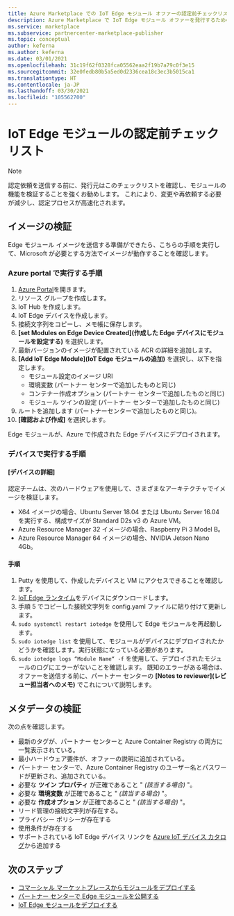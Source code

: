 ```yaml
---
title: Azure Marketplace での IoT Edge モジュール オファーの認定前チェックリスト
description: Azure Marketplace で IoT Edge モジュール オファーを発行するための特定の認定要件について説明します。
ms.service: marketplace
ms.subservice: partnercenter-marketplace-publisher
ms.topic: conceptual
author: keferna
ms.author: keferna
ms.date: 03/01/2021
ms.openlocfilehash: 31c19f62f0328fca05562eaa2f19b7a79c0f3e15
ms.sourcegitcommit: 32e0fedb80b5a5ed0d2336cea18c3ec3b5015ca1
ms.translationtype: HT
ms.contentlocale: ja-JP
ms.lasthandoff: 03/30/2021
ms.locfileid: "105562700"
---
```

# <a name="pre-certification-checklist-for-iot-edge-modules"></a>IoT Edge モジュールの認定前チェックリスト

> [!NOTE]
> 認定依頼を送信する前に、発行元はこのチェックリストを確認し、モジュールの機能を検証することを強くお勧めします。 これにより、変更や再依頼する必要が減少し、認定プロセスが高速化されます。

## <a name="validation-of-image"></a>イメージの検証

Edge モジュール イメージを送信する準備ができたら、こちらの手順を実行して、Microsoft が必要とする方法でイメージが動作することを確認します。

### <a name="steps-to-perform-in-the-azure-portal"></a>Azure portal で実行する手順

1. [Azure Portal](https://partner.microsoft.com/)を開きます。
1. リソース グループを作成します。
1. IoT Hub を作成します。
1. IoT Edge デバイスを作成します。
1. 接続文字列をコピーし、メモ帳に保存します。
1. **[set Modules on Edge Device Created]\(作成した Edge デバイスにモジュールを設定する\)** を選択します。
1. 最新バージョンのイメージが配置されている ACR の詳細を追加します。
1. **[Add IoT Edge Module]\(IoT Edge モジュールの追加\)** を選択し、以下を指定します。
    - モジュール設定のイメージ URI
    - 環境変数 (パートナー センターで追加したものと同じ)
    - コンテナー作成オプション (パートナー センターで追加したものと同じ)
    - モジュール ツインの設定 (パートナー センターで追加したものと同じ)
1. ルートを追加します (パートナーセンターで追加したものと同じ)。
1. **[確認および作成]** を選択します。

Edge モジュールが、Azure で作成された Edge デバイスにデプロイされます。

### <a name="steps-to-perform-on-the-device"></a>デバイスで実行する手順

#### <a name="device-details"></a>[デバイスの詳細]

認定チームは、次のハードウェアを使用して、さまざまなアーキテクチャでイメージを検証します。

- X64 イメージの場合、Ubuntu Server 18.04 または Ubuntu Server 16.04 を実行する、構成サイズが Standard D2s v3 の Azure VM。
- Azure Resource Manager 32 イメージの場合、Raspberry Pi 3 Model B。
- Azure Resource Manager 64 イメージの場合、NVIDIA Jetson Nano 4Gb。

#### <a name="steps"></a>手順

1. Putty を使用して、作成したデバイスと VM にアクセスできることを確認します。
1. [IoT Edge ランタイム](../iot-edge/how-to-install-iot-edge.md)をデバイスにダウンロードします。
1. 手順 5 でコピーした接続文字列を config.yaml ファイルに貼り付けて更新します。
1. `sudo systemctl restart iotedge` を使用して Edge モジュールを再起動します。
1. `sudo iotedge list` を使用して、モジュールがデバイスにデプロイされたかどうかを確認します。実行状態になっている必要があります。
1. `sudo iotedge logs “Module Name“ -f` を使用して、デプロイされたモジュールのログにエラーがないことを確認します。 既知のエラーがある場合は、オファーを送信する前に、パートナー センターの **[Notes to reviewer]\(レビュー担当者へのメモ\)** でこれについて説明します。

## <a name="metadata-validation"></a>メタデータの検証

次の点を確認します。

- 最新のタグが、パートナー センターと Azure Container Registry の両方に一覧表示されている。
- 最小ハードウェア要件が、オファーの説明に追加されている。
- パートナー センターで、Azure Container Registry のユーザー名とパスワードが更新され、追加されている。
- 必要な **ツイン プロパティ** が正確であること " *(該当する場合)* "。
- 必要な **環境変数** が正確であること " *(該当する場合)* "。
- 必要な **作成オプション** が正確であること " *(該当する場合)* "。
- リード管理の接続文字列が存在する。
- プライバシー ポリシーが存在する
- 使用条件が存在する
- サポートされている IoT Edge デバイス リンクを [Azure IoT デバイス カタログ](https://devicecatalog.azure.com/devices?certificationBadgeTypes=IoTEdgeCompatible)から追加する 

## <a name="next-steps"></a>次のステップ

- [コマーシャル マーケットプレースからモジュールをデプロイする](../iot-edge/how-to-deploy-modules-portal.md#deploy-from-azure-marketplace)
- [パートナー センターで Edge モジュールを公開する](./partner-center-portal/azure-iot-edge-module-creation.md)
- [IoT Edge モジュールをデプロイする](../iot-edge/quickstart-linux.md)